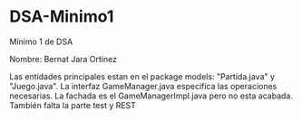 # DSA-Minimo1
Mínimo 1 de DSA

Nombre: Bernat Jara Ortínez

Las entidades principales estan en el package models: "Partida.java" y "Juego.java".
La interfaz GameManager.java especifica las operaciones necesarias.
La fachada es el GameManagerImpl.java pero no esta acabada.
También falta la parte test y REST
